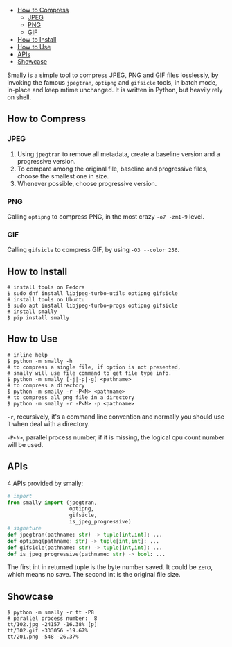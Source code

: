* [How to Compress](#How-to-Compress)
    * [JPEG](#JPEG)
    * [PNG](#PNG)
    * [GIF](#GIF)
* [How to Install](#How-to-Install)
* [How to Use](#How-to-Use)
* [APIs](#APIs)
* [Showcase](#Showcase)

Smally is a simple tool to compress JPEG, PNG and GIF files losslessly,
by invoking the famous `jpegtran`, `optipng` and `gifsicle` tools,
in batch mode, in-place and keep mtime unchanged. It is written
in Python, but heavily rely on shell.

## How to Compress

### JPEG

1. Using `jpegtran` to remove all metadata, create a baseline version
and a progressive version.
2. To compare among the original file, baseline and progressive
files, choose the smallest one in size.
3. Whenever possible, choose progressive version.

### PNG

Calling `optipng` to compress PNG, in the most crazy `-o7 -zm1-9` level.

### GIF

Calling `gifsicle` to compress GIF, by using `-O3 --color 256`.

## How to Install

```shell
# install tools on Fedora
$ sudo dnf install libjpeg-turbo-utils optipng gifsicle
# install tools on Ubuntu
$ sudo apt install libjpeg-turbo-progs optipng gifsicle
# install smally
$ pip install smally
```

## How to Use

```shell
# inline help
$ python -m smally -h
# to compress a single file, if option is not presented,
# smally will use file command to get file type info.
$ python -m smally [-j|-p|-g] <pathname>
# to compress a directory
$ python -m smally -r -P<N> <pathname>
# to compress all png file in a directory
$ python -m smally -r -P<N> -p <pathname>
```

`-r`, recursively, it's a command line convention and normally you should
use it when deal with a directory.

`-P<N>`, parallel process number, if it is missing, the logical cpu
count number will be used.

## APIs

4 APIs provided by smally:

```python
# import
from smally import (jpegtran,
                    optipng,
                    gifsicle,
                    is_jpeg_progressive)
# signature
def jpegtran(pathname: str) -> tuple[int,int]: ...
def optipng(pathname: str) -> tuple[int,int]: ...
def gifsicle(pathname: str) -> tuple[int,int]: ...
def is_jpeg_progressive(pathname: str) -> bool: ...
```

The first int in returned tuple is the byte number saved. It could be zero,
which means no save. The second int is the original file size.

## Showcase

```shell
$ python -m smally -r tt -P8
# parallel process number:  8
tt/102.jpg -24157 -16.38% [p]
tt/302.gif -333056 -19.67%
tt/201.png -548 -26.37%
```

